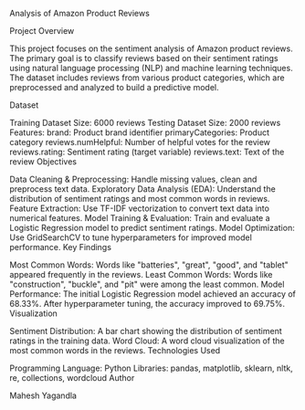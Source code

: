 Analysis of Amazon Product Reviews

Project Overview

This project focuses on the sentiment analysis of Amazon product reviews. The primary goal is to classify reviews based on their sentiment ratings using natural language processing (NLP) and machine learning techniques. The dataset includes reviews from various product categories, which are preprocessed and analyzed to build a predictive model.

Dataset

Training Dataset Size: 6000 reviews
Testing Dataset Size: 2000 reviews
Features:
brand: Product brand identifier
primaryCategories: Product category
reviews.numHelpful: Number of helpful votes for the review
reviews.rating: Sentiment rating (target variable)
reviews.text: Text of the review
Objectives

Data Cleaning & Preprocessing: Handle missing values, clean and preprocess text data.
Exploratory Data Analysis (EDA): Understand the distribution of sentiment ratings and most common words in reviews.
Feature Extraction: Use TF-IDF vectorization to convert text data into numerical features.
Model Training & Evaluation: Train and evaluate a Logistic Regression model to predict sentiment ratings.
Model Optimization: Use GridSearchCV to tune hyperparameters for improved model performance.
Key Findings

Most Common Words: Words like "batteries", "great", "good", and "tablet" appeared frequently in the reviews.
Least Common Words: Words like "construction", "buckle", and "pit" were among the least common.
Model Performance: The initial Logistic Regression model achieved an accuracy of 68.33%. After hyperparameter tuning, the accuracy improved to 69.75%.
Visualization

Sentiment Distribution: A bar chart showing the distribution of sentiment ratings in the training data.
Word Cloud: A word cloud visualization of the most common words in the reviews.
Technologies Used

Programming Language: Python
Libraries: pandas, matplotlib, sklearn, nltk, re, collections, wordcloud
Author

Mahesh Yagandla

